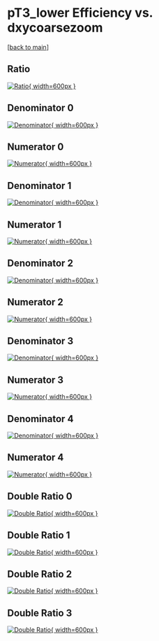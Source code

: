 # pT3_lower Efficiency vs. dxycoarsezoom

[[back to main](./)]



## Ratio

[![Ratio](../mtv/var/pT3_lower_xtr_321_1_eff_dxycoarsezoom.png){ width=600px }](../mtv/var/pT3_lower_xtr_321_1_eff_dxycoarsezoom.pdf)

## Denominator 0

[![Denominator](../mtv/den/pT3_lower_xtr_321_1_eff_dxycoarsezoom_den0.png){ width=600px }](../mtv/den/pT3_lower_xtr_321_1_eff_dxycoarsezoom_den0.pdf)

## Numerator 0

[![Numerator](../mtv/num/pT3_lower_xtr_321_1_eff_dxycoarsezoom_num0.png){ width=600px }](../mtv/num/pT3_lower_xtr_321_1_eff_dxycoarsezoom_num0.pdf)

## Denominator 1

[![Denominator](../mtv/den/pT3_lower_xtr_321_1_eff_dxycoarsezoom_den1.png){ width=600px }](../mtv/den/pT3_lower_xtr_321_1_eff_dxycoarsezoom_den1.pdf)

## Numerator 1

[![Numerator](../mtv/num/pT3_lower_xtr_321_1_eff_dxycoarsezoom_num1.png){ width=600px }](../mtv/num/pT3_lower_xtr_321_1_eff_dxycoarsezoom_num1.pdf)

## Denominator 2

[![Denominator](../mtv/den/pT3_lower_xtr_321_1_eff_dxycoarsezoom_den2.png){ width=600px }](../mtv/den/pT3_lower_xtr_321_1_eff_dxycoarsezoom_den2.pdf)

## Numerator 2

[![Numerator](../mtv/num/pT3_lower_xtr_321_1_eff_dxycoarsezoom_num2.png){ width=600px }](../mtv/num/pT3_lower_xtr_321_1_eff_dxycoarsezoom_num2.pdf)

## Denominator 3

[![Denominator](../mtv/den/pT3_lower_xtr_321_1_eff_dxycoarsezoom_den3.png){ width=600px }](../mtv/den/pT3_lower_xtr_321_1_eff_dxycoarsezoom_den3.pdf)

## Numerator 3

[![Numerator](../mtv/num/pT3_lower_xtr_321_1_eff_dxycoarsezoom_num3.png){ width=600px }](../mtv/num/pT3_lower_xtr_321_1_eff_dxycoarsezoom_num3.pdf)

## Denominator 4

[![Denominator](../mtv/den/pT3_lower_xtr_321_1_eff_dxycoarsezoom_den4.png){ width=600px }](../mtv/den/pT3_lower_xtr_321_1_eff_dxycoarsezoom_den4.pdf)

## Numerator 4

[![Numerator](../mtv/num/pT3_lower_xtr_321_1_eff_dxycoarsezoom_num4.png){ width=600px }](../mtv/num/pT3_lower_xtr_321_1_eff_dxycoarsezoom_num4.pdf)

## Double Ratio 0

[![Double Ratio](../mtv/ratio/pT3_lower_xtr_321_1_eff_dxycoarsezoom_ratio0.png){ width=600px }](../mtv/ratio/pT3_lower_xtr_321_1_eff_dxycoarsezoom_ratio0.pdf)

## Double Ratio 1

[![Double Ratio](../mtv/ratio/pT3_lower_xtr_321_1_eff_dxycoarsezoom_ratio1.png){ width=600px }](../mtv/ratio/pT3_lower_xtr_321_1_eff_dxycoarsezoom_ratio1.pdf)

## Double Ratio 2

[![Double Ratio](../mtv/ratio/pT3_lower_xtr_321_1_eff_dxycoarsezoom_ratio2.png){ width=600px }](../mtv/ratio/pT3_lower_xtr_321_1_eff_dxycoarsezoom_ratio2.pdf)

## Double Ratio 3

[![Double Ratio](../mtv/ratio/pT3_lower_xtr_321_1_eff_dxycoarsezoom_ratio3.png){ width=600px }](../mtv/ratio/pT3_lower_xtr_321_1_eff_dxycoarsezoom_ratio3.pdf)

